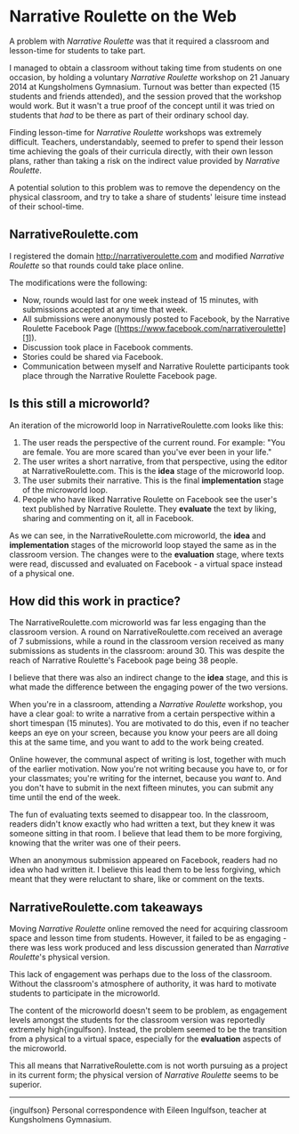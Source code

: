 # Narrative Roulette on the Web

A problem with *Narrative Roulette* was that it required a classroom and lesson-time for students to take part. 

I managed to obtain a classroom without taking time from students on one occasion, by holding a voluntary *Narrative Roulette* workshop on 21 January 2014 at Kungsholmens Gymnasium.
Turnout was better than expected (15 students and friends attended), and the session proved that the workshop would work. But it wasn't a true proof of the concept until it was tried on students that *had* to be there as part of their ordinary school day.

Finding lesson-time for *Narrative Roulette* workshops was extremely difficult. Teachers, understandably, seemed to prefer to spend their lesson time achieving the goals of their curricula directly, with their own lesson plans, rather than taking a risk on the indirect value provided by *Narrative Roulette*.

A potential solution to this problem was to remove the dependency on the physical classroom, and try to take a share of students' leisure time instead of their school-time. 

## NarrativeRoulette.com

I registered the domain http://narrativeroulette.com and modified *Narrative Roulette* so that rounds could take place online. 

The modifications were the following: 
* Now, rounds would last for one week instead of 15 minutes, with submissions accepted at any time that week.
* All submissions were anonymously posted to Facebook, by the Narrative Roulette Facebook Page ([https://www.facebook.com/narrativeroulette][1]).
* Discussion took place in Facebook comments.
* Stories could be shared via Facebook.
* Communication between myself and Narrative Roulette participants took place through the Narrative Roulette Facebook page.

## Is this still a microworld?

An iteration of the microworld loop in NarrativeRoulette.com looks like this:
1. The user reads the perspective of the current round. For example: "You are female. You are more scared than you've ever been in your life."
2. The user writes a short narrative, from that perspective, using the editor at NarrativeRoulette.com. This is the **idea** stage of the microworld loop.
3. The user submits their narrative. This is the final **implementation** stage of the microworld loop.
4. People who have liked Narrative Roulette on Facebook see the user's text published by Narrative Roulette. They **evaluate** the text by liking, sharing and commenting on it, all in Facebook.

As we can see, in the NarrativeRoulette.com microworld, the **idea** and **implementation** stages of the microworld loop stayed the same as in the classroom version. The changes were to the **evaluation** stage, where texts were read, discussed and evaluated on Facebook - a virtual space instead of a physical one.

## How did this work in practice?

The NarrativeRoulette.com microworld was far less engaging than the classroom version. A round on NarrativeRoulette.com received an average of 7 submissions, while a round in the classroom version received as many submissions as students in the classroom: around 30. This was despite the reach of Narrative Roulette's Facebook page being 38 people.

I believe that there was also an indirect change to the **idea** stage, and this is what made the difference between the engaging power of the two versions. 

When you're in a classroom, attending a *Narrative Roulette* workshop, you have a clear goal: to write a narrative from a certain perspective within a short timespan (15 minutes). You are motivated to do this, even if no teacher keeps an eye on your screen, because you know your peers are all doing this at the same time, and you want to add to the work being created.

Online however, the communal aspect of writing is lost, together with much of the earlier motivation. Now you're not writing because you have to, or for your classmates; you're writing for the internet, because you *want* to.  And you don't have to submit in the next fifteen minutes, you can submit any time until the end of the week. 

The fun of evaluating texts seemed to disappear too. In the classroom, readers didn't know exactly who had written a text, but they knew it was someone sitting in that room. I believe that lead them to be more forgiving, knowing that the writer was one of their peers.

When an anonymous submission appeared on Facebook, readers had no idea who had written it. I believe this lead them to be less forgiving, which meant that they were reluctant to share, like or comment on the texts.

## NarrativeRoulette.com takeaways

Moving *Narrative Roulette* online removed the need for acquiring classroom space and lesson time from students. However, it failed to be as engaging - there was less work produced and less discussion generated than *Narrative Roulette*'s physical version.

This lack of engagement was perhaps due to the loss of the classroom. Without the classroom's atmosphere of authority, it was hard to motivate students to participate in the microworld. 

The content of the microworld doesn't seem to be problem, as engagement levels amongst the students for the classroom version was reportedly extremely high{ingulfson}. Instead, the problem seemed to be the transition from a physical to a virtual space, especially for the **evaluation** aspects of the microworld.

This all means that NarrativeRoulette.com is not worth pursuing as a project in its current form; the physical version of *Narrative Roulette* seems to be superior.
---- ------
{ingulfson} Personal correspondence with Eileen Ingulfson, teacher at Kungsholmens Gymnasium.

[1]:	https://www.facebook.com/narrativeroulette
